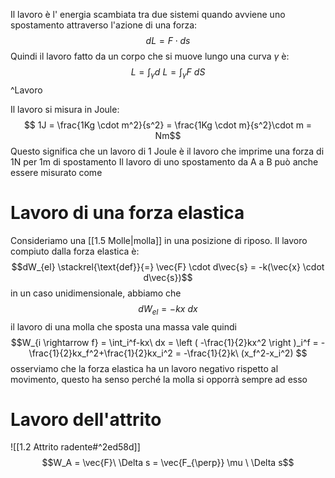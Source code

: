 Il lavoro è l' energia scambiata tra due sistemi quando avviene uno spostamento attraverso l'azione di una forza: $$ dL = F \cdot ds$$ Quindi il lavoro fatto da un corpo che si muove lungo una curva $\gamma$ è:
$$L = \int_\gamma d \ L = \int_\gamma F \ dS$$
^Lavoro

Il lavoro si misura in Joule:
$$ 1J = \frac{1Kg \cdot m^2}{s^2} = \frac{1Kg \cdot m}{s^2}\cdot m = Nm$$
Questo significa che un lavoro di 1 Joule è il lavoro che imprime una forza di 1N per 1m di spostamento
Il lavoro di uno spostamento da A a B può anche essere misurato come 

# Lavoro di una forza elastica
Consideriamo una [[1.5 Molle|molla]] in una posizione di riposo. Il lavoro compiuto dalla forza elastica è:
$$dW_{el} \stackrel{\text{def}}{=} 
\vec{F} \cdot d\vec{s} = -k(\vec{x} \cdot d\vec{s})$$
in un caso unidimensionale, abbiamo che
$$dW_{el} = -kx\ dx$$
il lavoro di una molla che sposta una massa vale quindi
$$W_{i \rightarrow f} = \int_i^f-kx\ dx = 
\left ( -\frac{1}{2}kx^2 \right )_i^f = 
-\frac{1}{2}kx_f^2+\frac{1}{2}kx_i^2 =
-\frac{1}{2}k\ (x_f^2-x_i^2)
$$
osserviamo che la forza elastica ha un lavoro negativo rispetto al movimento, questo ha senso perché la molla si opporrà sempre ad esso

# Lavoro dell'attrito
![[1.2 Attrito radente#^2ed58d]]
$$W_A = \vec{F}\ \Delta s = \vec{F_{\perp}} \mu \ \Delta s$$
